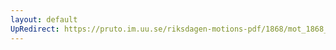 ```yaml
---
layout: default
UpRedirect: https://pruto.im.uu.se/riksdagen-motions-pdf/1868/mot_1868__fk__38.pdf
---
```

